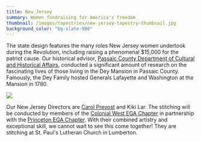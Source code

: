```yaml
---
title: New Jersey
summary: Women fundraising for America's freedom
thumbnail: /images/tapestries/new-jersey-tapestry-thumbnail.jpg
background_color: "bg-slate-900"
---
```


The state design features the many roles New Jersey women undertook during the Revolution, including raising a phenomenal $15,000 for the patriot cause. Our historical advisor, [Passaic County Department of Cultural and Historical Affairs](/team/historical-partners/#dcha), conducted a significant amount of research on the fascinating lives of those living in the Dey Mansion in Passaic County. Famously, the Dey Family hosted Generals Lafayette and Washington at the Mansion in 1780.

![](/images/tapestries/new-jersey-tapestry-main.jpg)

Our New Jersey Directors are [Carol Prevost](/team/state-directors/#carol-prevost) and Kiki Lar. The stitching will be conducted by members of the [Colonial West EGA Chapter](/team/stitchers/#colonial-west) in partnership with the [Princeton EGA Chapter](/team/stitchers/#princeton). With their combined artistry and exceptional skill, we cannot wait to see this come together! They are stitching at St. Paul's Lutheran Church in Lumberton.
